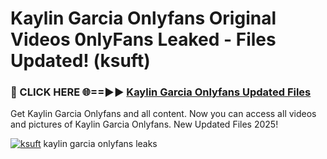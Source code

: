 # Kaylin Garcia Onlyfans Original Videos 0nlyFans Leaked - Files Updated! (ksuft)

<h3>🔴 CLICK HERE 🌐==►► <a href="https://tinyurl.com/2jnfzry5" rel="nofollow">Kaylin Garcia Onlyfans Updated Files</a></h3>

Get Kaylin Garcia Onlyfans and all content. Now you can access all videos and pictures of Kaylin Garcia Onlyfans. New Updated Files 2025!

[![ksuft](https://i.imgur.com/GyGTBgg.gif)](https://tinyurl.com/2jnfzry5)
kaylin garcia onlyfans leaks